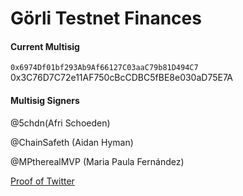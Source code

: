Görli Testnet Finances 
===

#### Current Multisig 
`0x6974Df01bf293Ab9Af66127C03aaC79b81D494C7`
 0x3C76D7C72e11AF750cBcCDBC5fBE8e030aD75E7A
#### Multisig Signers 

@5chdn(Afri Schoeden)

@ChainSafeth (Aidan Hyman)

@MPtherealMVP (Maria Paula Fernández)

[Proof of Twitter](https://twitter.com/5chdn/status/1063851317028954112?s=21)
